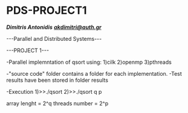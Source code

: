# PDS-PROJECT1
***Dimitris Antonidis***
***akdimitri@auth.gr***

---Parallel and Distributed Systems---

---PROJECT 1---


-Parallel implemntation of qsort using:
1)cilk
2)openmp
3)pthreads

-"source code" folder contains a folder for each implementation.
-Test results have been stored in folder results

-Execution
1)>>./qsort 
2)>>./qsort q p
  
array lenght = 2^q
threads number = 2^p
